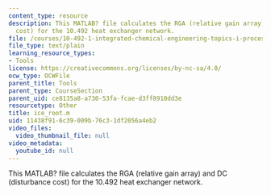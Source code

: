 ```yaml
---
content_type: resource
description: This MATLAB? file calculates the RGA (relative gain array) and DC (disturbance
  cost) for the 10.492 heat exchanger network.
file: /courses/10-492-1-integrated-chemical-engineering-topics-i-process-control-by-design-fall-2004/11438f916c39009b76c31df2056a4eb2_ice_root.m
file_type: text/plain
learning_resource_types:
- Tools
license: https://creativecommons.org/licenses/by-nc-sa/4.0/
ocw_type: OCWFile
parent_title: Tools
parent_type: CourseSection
parent_uid: ce8135a8-a730-53fa-fcae-d3ff8910dd3e
resourcetype: Other
title: ice_root.m
uid: 11438f91-6c39-009b-76c3-1df2056a4eb2
video_files:
  video_thumbnail_file: null
video_metadata:
  youtube_id: null
---
```

This MATLAB? file calculates the RGA (relative gain array) and DC (disturbance cost) for the 10.492 heat exchanger network.